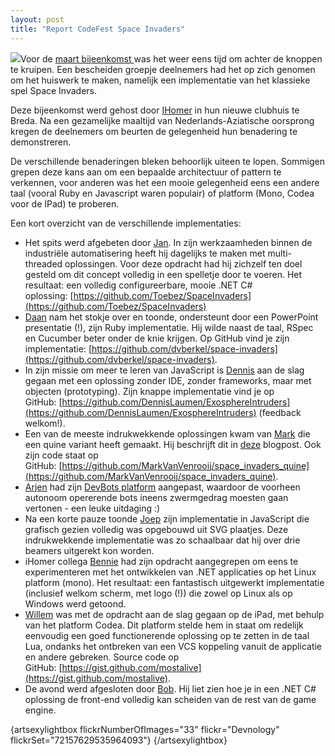 ```yaml
---
layout: post
title: "Report CodeFest Space Invaders"
---
```


![](images/stories/Events/p847_big.jpg)Voor de [maart bijeenkomst ](en/meetings/details/44-code-fest-space-invaders)was het weer eens tijd om achter de knoppen te kruipen. Een bescheiden groepje deelnemers had het op zich genomen om het huiswerk te maken, namelijk een implementatie van het klassieke spel Space Invaders.

Deze bijeenkomst werd gehost door [IHomer](http://www.ihomer.nl) in hun nieuwe clubhuis te Breda. Na een gezamelijke maaltijd van Nederlands-Aziatische oorsprong kregen de deelnemers om beurten de gelegenheid hun benadering te demonstreren.

De verschillende benaderingen bleken behoorlijk uiteen te lopen. Sommigen grepen deze kans aan om een bepaalde architectuur of pattern te verkennen, voor anderen was het een mooie gelegenheid eens een andere taal (vooral Ruby en Javascript waren populair) of platform (Mono, Codea voor de IPad) te proberen.

Een kort overzicht van de verschillende implementaties:

*   Het spits werd afgebeten door [Jan](http://twitter.com/Toebez). In zijn werkzaamheden binnen de industri&euml;le automatisering heeft hij dagelijks te maken met multi-threaded oplossingen. Voor deze opdracht had hij zichzelf ten doel gesteld om dit concept volledig in een spelletje door te voeren. Het resultaat: een volledig configureerbare, mooie .NET C# oplossing:&nbsp;[https://github.com/Toebez/SpaceInvaders](https://github.com/Toebez/SpaceInvaders)
*   [Daan](http://twitter.com/daanvberkel1980)&nbsp;nam het stokje over en toonde, ondersteunt door een PowerPoint presentatie (!), zijn Ruby implementatie. Hij wilde naast de taal, RSpec en&nbsp;Cucumber&nbsp;beter onder de knie krijgen. Op GitHub vind je zijn implementatie:&nbsp;[https://github.com/dvberkel/space-invaders](https://github.com/dvberkel/space-invaders).
*   In zijn missie om meer te leren van JavaScript is [Dennis](http://twitter.com/dennislaumen) aan de slag gegaan met een oplossing zonder IDE, zonder frameworks, maar met objecten (prototyping). Zijn knappe implementatie vind je op GitHub:&nbsp;[https://github.com/DennisLaumen/ExosphereIntruders](https://github.com/DennisLaumen/ExosphereIntruders) (feedback welkom!).
*   Een van de meeste indrukwekkende oplossingen kwam van [Mark](http://twitter.com/mvvenrooij) die een quine variant heeft gemaakt. Hij beschrijft dit in&nbsp;[deze](http://mvvenrooij.nl/2012/03/devnology-codefest-space-invaders-quine)&nbsp;blogpost. Ook zijn code staat op GitHub:&nbsp;[https://github.com/MarkVanVenrooij/space_invaders_quine](https://github.com/MarkVanVenrooij/space_invaders_quine).
*   [Arjen](http://twitter.com/arjenvanschie) had zijn [DevBots platform](nl/component/content/article/196) aangepast, waardoor de voorheen autonoom opererende bots ineens zwermgedrag moesten gaan vertonen - een leuke uitdaging :)
*   Na een korte pauze toonde [Joep](http://twitter.com/joepjoosten)&nbsp;zijn implementatie in JavaScript die grafisch gezien volledig was opgebouwd uit SVG plaatjes. Deze indrukwekkende implementatie was zo schaalbaar dat hij over drie beamers uitgerekt kon worden.
*   iHomer collega [Bennie](http://twitter.com/benniedejong)&nbsp;had zijn opdracht aangegrepen om eens te experimenteren met het ontwikkelen van .NET applicaties op het Linux platform (mono). Het resultaat: een fantastisch uitgewerkt implementatie (inclusief welkom scherm, met logo (!)) die zowel op Linux als op Windows werd getoond.
*   [Willem](https://twitter.com/#!/mostalive) was met de opdracht aan de slag gegaan op de iPad, met behulp van het platform Codea. Dit platform stelde hem in staat om redelijk eenvoudig een goed functionerende oplossing op te zetten in de taal Lua, ondanks het ontbreken van een VCS koppeling vanuit de applicatie en andere gebreken. Source code op GitHub:&nbsp;[https://gist.github.com/mostalive](https://gist.github.com/mostalive).
*   De avond werd afgesloten door [Bob](https://twitter.com/#!/boblokerse). Hij liet zien hoe je in een .NET C# oplossing de front-end volledig kan scheiden van de rest van de game engine.&nbsp;

{artsexylightbox flickrNumberOfImages="33" flickr="Devnology" flickrSet="72157629535964093"} {/artsexylightbox}

